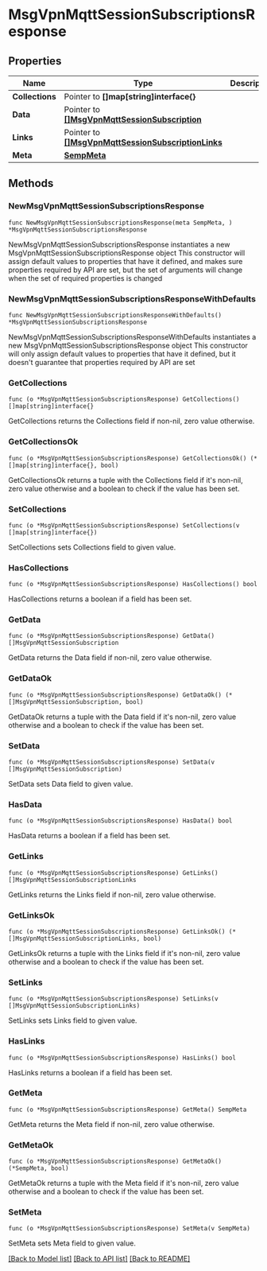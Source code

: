 # MsgVpnMqttSessionSubscriptionsResponse

## Properties

Name | Type | Description | Notes
------------ | ------------- | ------------- | -------------
**Collections** | Pointer to **[]map[string]interface{}** |  | [optional] 
**Data** | Pointer to [**[]MsgVpnMqttSessionSubscription**](MsgVpnMqttSessionSubscription.md) |  | [optional] 
**Links** | Pointer to [**[]MsgVpnMqttSessionSubscriptionLinks**](MsgVpnMqttSessionSubscriptionLinks.md) |  | [optional] 
**Meta** | [**SempMeta**](SempMeta.md) |  | 

## Methods

### NewMsgVpnMqttSessionSubscriptionsResponse

`func NewMsgVpnMqttSessionSubscriptionsResponse(meta SempMeta, ) *MsgVpnMqttSessionSubscriptionsResponse`

NewMsgVpnMqttSessionSubscriptionsResponse instantiates a new MsgVpnMqttSessionSubscriptionsResponse object
This constructor will assign default values to properties that have it defined,
and makes sure properties required by API are set, but the set of arguments
will change when the set of required properties is changed

### NewMsgVpnMqttSessionSubscriptionsResponseWithDefaults

`func NewMsgVpnMqttSessionSubscriptionsResponseWithDefaults() *MsgVpnMqttSessionSubscriptionsResponse`

NewMsgVpnMqttSessionSubscriptionsResponseWithDefaults instantiates a new MsgVpnMqttSessionSubscriptionsResponse object
This constructor will only assign default values to properties that have it defined,
but it doesn't guarantee that properties required by API are set

### GetCollections

`func (o *MsgVpnMqttSessionSubscriptionsResponse) GetCollections() []map[string]interface{}`

GetCollections returns the Collections field if non-nil, zero value otherwise.

### GetCollectionsOk

`func (o *MsgVpnMqttSessionSubscriptionsResponse) GetCollectionsOk() (*[]map[string]interface{}, bool)`

GetCollectionsOk returns a tuple with the Collections field if it's non-nil, zero value otherwise
and a boolean to check if the value has been set.

### SetCollections

`func (o *MsgVpnMqttSessionSubscriptionsResponse) SetCollections(v []map[string]interface{})`

SetCollections sets Collections field to given value.

### HasCollections

`func (o *MsgVpnMqttSessionSubscriptionsResponse) HasCollections() bool`

HasCollections returns a boolean if a field has been set.

### GetData

`func (o *MsgVpnMqttSessionSubscriptionsResponse) GetData() []MsgVpnMqttSessionSubscription`

GetData returns the Data field if non-nil, zero value otherwise.

### GetDataOk

`func (o *MsgVpnMqttSessionSubscriptionsResponse) GetDataOk() (*[]MsgVpnMqttSessionSubscription, bool)`

GetDataOk returns a tuple with the Data field if it's non-nil, zero value otherwise
and a boolean to check if the value has been set.

### SetData

`func (o *MsgVpnMqttSessionSubscriptionsResponse) SetData(v []MsgVpnMqttSessionSubscription)`

SetData sets Data field to given value.

### HasData

`func (o *MsgVpnMqttSessionSubscriptionsResponse) HasData() bool`

HasData returns a boolean if a field has been set.

### GetLinks

`func (o *MsgVpnMqttSessionSubscriptionsResponse) GetLinks() []MsgVpnMqttSessionSubscriptionLinks`

GetLinks returns the Links field if non-nil, zero value otherwise.

### GetLinksOk

`func (o *MsgVpnMqttSessionSubscriptionsResponse) GetLinksOk() (*[]MsgVpnMqttSessionSubscriptionLinks, bool)`

GetLinksOk returns a tuple with the Links field if it's non-nil, zero value otherwise
and a boolean to check if the value has been set.

### SetLinks

`func (o *MsgVpnMqttSessionSubscriptionsResponse) SetLinks(v []MsgVpnMqttSessionSubscriptionLinks)`

SetLinks sets Links field to given value.

### HasLinks

`func (o *MsgVpnMqttSessionSubscriptionsResponse) HasLinks() bool`

HasLinks returns a boolean if a field has been set.

### GetMeta

`func (o *MsgVpnMqttSessionSubscriptionsResponse) GetMeta() SempMeta`

GetMeta returns the Meta field if non-nil, zero value otherwise.

### GetMetaOk

`func (o *MsgVpnMqttSessionSubscriptionsResponse) GetMetaOk() (*SempMeta, bool)`

GetMetaOk returns a tuple with the Meta field if it's non-nil, zero value otherwise
and a boolean to check if the value has been set.

### SetMeta

`func (o *MsgVpnMqttSessionSubscriptionsResponse) SetMeta(v SempMeta)`

SetMeta sets Meta field to given value.



[[Back to Model list]](../README.md#documentation-for-models) [[Back to API list]](../README.md#documentation-for-api-endpoints) [[Back to README]](../README.md)


